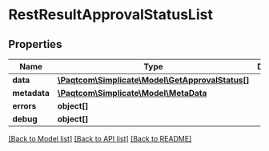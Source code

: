 # RestResultApprovalStatusList

## Properties

 Name         | Type                                                                  | Description | Notes      
--------------|-----------------------------------------------------------------------|-------------|------------
 **data**     | [**\Paqtcom\Simplicate\Model\GetApprovalStatus[]**](GetApprovalStatus.md) |             | [optional] 
 **metadata** | [**\Paqtcom\Simplicate\Model\MetaData**](MetaData.md)                     |             | [optional] 
 **errors**   | **object[]**                                                          |             | [optional] 
 **debug**    | **object[]**                                                          |             | [optional] 

[[Back to Model list]](../README.md#documentation-for-models) [[Back to API list]](../README.md#documentation-for-api-endpoints) [[Back to README]](../README.md)


